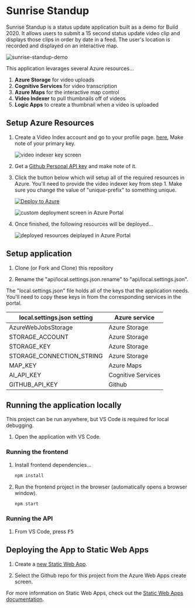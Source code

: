 # Sunrise Standup

Sunrise Standup is a status update application built as a demo for Build 2020. It allows users to submit a 15 second status update video clip and displays those clips in order by date in a feed. The user's location is recorded and displayed on an interactive map.

![sunrise-standup-demo](sunrise.png)

This application levarages several Azure resources...

1. **Azure Storage** for video uploads
1. **Cognitive Services** for video transcription
1. **Azure Maps** for the interactive map control
1. **Video Indexer** to pull thumbnails off of videos
1. **Logic Apps** to create a thumbnail when a video is uploaded

## Setup Azure Resources

1. Create a Video Index account and go to your profile page. [here](https://api-portal.videoindexer.ai/), Make note of your primary key.

   ![video indexer key screen](images/video-indexer.png)

1. Get a [Github Personal API key](https://github.com/settings/tokens) and make note of it.

1. Click the button below which will setup all of the required resources in Azure. You'll need to provide the video indexer key from step 1. Make sure you change the value of "unique-prefix" to something unique.

   [![Deploy to Azure](https://aka.ms/deploytoazurebutton)](https://portal.azure.com/#create/Microsoft.Template/uri/https%3A%2F%2Fraw.githubusercontent.com%2Fsunrise-standup%2Fsunrise-standup%2Fmaster%2Fazuredeploy.json)

   ![custom deployment screen in Azure Portal](images/custom-deployment.png)

1. Once finished, the following resources will be deployed...

   ![deployed resources deiplayed in Azure Portal](images/deployed-resources.png)

## Setup application

1. Clone (or Fork and Clone) this repository

1. Rename the "api/local.settings.json.rename" to "api/local.settings.json".

The "local.settings.json" file holds all of the keys that the application needs. You'll need to copy these keys in from the corresponding services in the portal.

| local.settings.json setting | Azure service      |
| --------------------------- | ------------------ |
| AzureWebJobsStorage         | Azure Storage      |
| STORAGE_ACCOUNT             | Azure Storage      |
| STORAGE_KEY                 | Azure Storage      |
| STORAGE_CONNECTION_STRING   | Azure Storage      |
| MAP_KEY                     | Azure Maps         |
| AI_API_KEY                  | Cognitive Services |
| GITHUB_API_KEY              | Github             |

## Running the application locally

This project can be run anywhere, but VS Code is required for local debugging.

1. Open the application with VS Code.

### Running the frontend

1. Install frontend dependencies...

   ```bash
   npm install
   ```

1. Run the frontend project in the browser (automatically opens a browser window).

   ```bash
   npm start
   ```

### Running the API

1. From VS Code, press <kbd>F5</kbd>

## Deploying the App to Static Web Apps

1. Create a [new Static Web App](https://portal.azure.com/#create/Microsoft.StaticApp).

1. Select the Github repo for this project from the Azure Web Apps create screen.

For more information on Static Web Apps, check out the [Static Web Apps documentation](https://aka.ms/swadocs).
